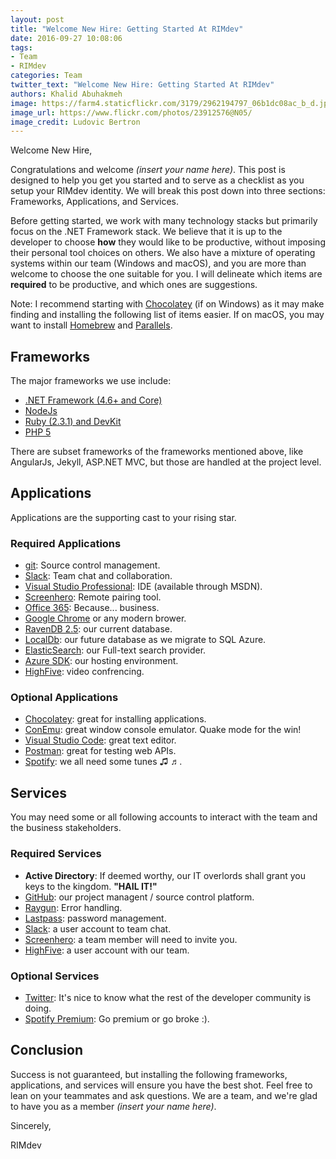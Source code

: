 ```yaml
---
layout: post
title: "Welcome New Hire: Getting Started At RIMdev"
date: 2016-09-27 10:08:06
tags: 
- Team
- RIMdev
categories: Team
twitter_text: "Welcome New Hire: Getting Started At RIMdev"
authors: Khalid Abuhakmeh
image: https://farm4.staticflickr.com/3179/2962194797_06b1dc08ac_b_d.jpg
image_url: https://www.flickr.com/photos/23912576@N05/
image_credit: Ludovic Bertron
---
```


Welcome New Hire,

Congratulations and welcome *(insert your name here)*. This post is designed to help you get you started and to serve as a checklist as you setup your RIMdev identity. We will break this post down into three sections: Frameworks, Applications, and Services.

Before getting started, we work with many technology stacks but primarily focus on the .NET Framework stack. We believe that it is up to the developer to choose **how** they would like to be productive, without imposing their personal tool choices on others. We also have a mixture of operating systems within our team (Windows and macOS), and you are more than welcome to choose the one suitable for you. I will delineate which items are **required** to be productive, and which ones are suggestions. 

Note: I recommend starting with [Chocolatey](https://chocolatey.org) (if on Windows) as it may make finding and installing the following list of items easier. If on macOS, you may want to install [Homebrew](http://brew.sh/index.html) and [Parallels](http://www.parallels.com).

## Frameworks

The major frameworks we use include:

- [.NET Framework (4.6+ and Core)](https://www.microsoft.com/net)
- [NodeJs](https://nodejs.org/en/download/)
- [Ruby (2.3.1) and DevKit](https://www.ruby-lang.org/en/downloads/)
- [PHP 5](https://secure.php.net/downloads.php#v5.6.26)

There are subset frameworks of the frameworks mentioned above, like AngularJs, Jekyll, ASP.NET MVC, but those are handled at the project level.

## Applications

Applications are the supporting cast to your rising star.

### Required Applications

- [git](https://www.git-scm.com): Source control management.
- [Slack](https://slack.com): Team chat and collaboration.
- [Visual Studio Professional](https://www.microsoft.com/net): IDE (available through MSDN).
- [Screenhero](https://screenhero.com): Remote pairing tool.
- [Office 365](http://microsoft.office.com): Because... business.
- [Google Chrome](https://www.google.com/chrome/) or any modern brower.
- [RavenDB 2.5](http://hibernatingrhinos.com/downloads/RavenDB%20Installer/2996): our current database.
- [LocalDb](https://www.microsoft.com/en-us/download/details.aspx?id=52679): our future database as we migrate to SQL Azure.
- [ElasticSearch](https://www.elastic.co/downloads): our Full-text search provider.
- [Azure SDK](https://azure.microsoft.com/en-us/downloads/): our hosting environment.
- [HighFive](https://highfive.com): video confrencing.

### Optional Applications

- [Chocolatey](https://chocolatey.org): great for installing applications.
- [ConEmu](https://conemu.github.io): great window console emulator. Quake mode for the win!
- [Visual Studio Code](https://code.visualstudio.com): great text editor.
- [Postman](https://www.getpostman.com): great for testing web APIs.
- [Spotify](https://www.spotify.com/us/): we all need some tunes ♫ ♬.

## Services

You may need some or all following accounts to interact with the team and the business stakeholders.

### Required Services

- **Active Directory**: If deemed worthy, our IT overlords shall grant you keys to the kingdom. **"HAIL IT!"**
- [GitHub](https://github.com): our project managent / source control platform.
- [Raygun](https://raygun.com): Error handling.
- [Lastpass](https://lastpass.com): password management.
- [Slack](https://slack.com): a user account to team chat.
- [Screenhero](https://screenhero.com): a team member will need to invite you.
- [HighFive](https://highfive.com): a user account with our team.

### Optional Services

- [Twitter](https://twitter.com): It's nice to know what the rest of the developer community is doing.
- [Spotify Premium](https://www.spotify.com/us/): Go premium or go broke :).

## Conclusion

Success is not guaranteed, but installing the following frameworks, applications, and services will ensure you have the best shot. Feel free to lean on your teammates and ask questions. We are a team, and we're glad to have you as a member *(insert your name here)*.

Sincerely,

RIMdev